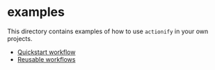 # examples

This directory contains examples of how to use `actionify` in your own projects.

- [Quickstart workflow](./quickstart)
- [Reusable workflows](./reusable)
